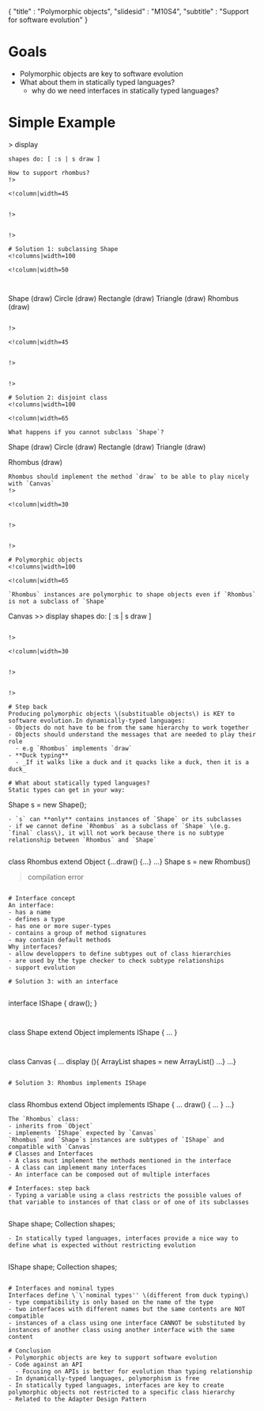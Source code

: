 { 
"title" : "Polymorphic objects", 
"slidesid" : "M10S4", 
"subtitle" : "Support for software evolution" 
} 
 
# Goals 
- Polymorphic objects are key to software evolution 
- What about them in statically typed languages? 
  - why do we need interfaces in statically typed languages? 
 
# Simple Example 
<!columns|width=100 
 
 
<!column|width=50 
 
 
``` 
Shape (draw)
    Circle (draw)
    Rectangle (draw)
    Triangle (draw) 
``` 
 
``` 
Canvas >> display
	shapes do: [ :s | s draw ] 
``` 
How to support rhombus? 
!> 
 
<!column|width=45 
 
 
!> 
 
 
!> 
 
# Solution 1: subclassing Shape 
<!columns|width=100 
 
<!column|width=50 
 
 
``` 
Shape (draw)
    Circle (draw)
    Rectangle (draw)
    Triangle (draw)
    Rhombus (draw) 
``` 
 
!> 
 
<!column|width=45 
 
 
!> 
 
 
!> 
 
# Solution 2: disjoint class 
<!columns|width=100 
 
<!column|width=65 
 
What happens if you cannot subclass `Shape`? 
``` 
Shape (draw)
    Circle (draw)
    Rectangle (draw)
    Triangle (draw)

Rhombus (draw) 
``` 
Rhombus should implement the method `draw` to be able to play nicely with `Canvas` 
!> 
 
<!column|width=30 
 
 
!> 
 
 
!> 
 
# Polymorphic objects 
<!columns|width=100 
 
<!column|width=65 
 
`Rhombus` instances are polymorphic to shape objects even if `Rhombus` is not a subclass of `Shape` 
``` 
Canvas >> display
	shapes do: [ :s | s draw ] 
``` 
 
!> 
 
<!column|width=30 
 
 
!> 
 
 
!> 
 
# Step back 
Producing polymorphic objects \(substituable objects\) is KEY to software evolution.In dynamically-typed languages: 
- Objects do not have to be from the same hierarchy to work together 
- Objects should understand the messages that are needed to play their role 
  - e.g `Rhombus` implements `draw` 
- **Duck typing** 
  - _If it walks like a duck and it quacks like a duck, then it is a duck_ 
 
# What about statically typed languages? 
Static types can get in your way: 
``` 
Shape s = new Shape(); 
``` 
- `s` can **only** contains instances of `Shape` or its subclasses 
- if we cannot define `Rhombus` as a subclass of `Shape` \(e.g. `final` class\), it will not work because there is no subtype relationship between `Rhombus` and `Shape` 
 
``` 
class Rhombus extend Object {...draw() {...} ...}
Shape s = new Rhombus()
> compilation error 
``` 
 
# Interface concept 
An interface: 
- has a name 
- defines a type 
- has one or more super-types 
- contains a group of method signatures 
- may contain default methods 
Why interfaces? 
- allow developpers to define subtypes out of class hierarchies 
- are used by the type checker to check subtype relationships 
- support evolution 
 
# Solution 3: with an interface 
 
``` 
interface IShape {
	draw();
} 
``` 
 
``` 
class Shape extend Object implements IShape { ... } 
``` 
 
``` 
class Canvas {
	... display (){
			ArrayList<IShape> shapes = new ArrayList<IShape>() ...}
	...} 
``` 
 
# Solution 3: Rhombus implements IShape 
 
``` 
class Rhombus extend Object implements IShape {
	... draw() { ... } ...} 
``` 
The `Rhombus` class: 
- inherits from `Object` 
- implements `IShape` expected by `Canvas` 
`Rhombus` and `Shape`s instances are subtypes of `IShape` and compatible with `Canvas` 
# Classes and Interfaces 
- A class must implement the methods mentioned in the interface 
- A class can implement many interfaces 
- An interface can be composed out of multiple interfaces 
 
# Interfaces: step back 
- Typing a variable using a class restricts the possible values of that variable to instances of that class or of one of its subclasses 
 
``` 
Shape shape;
Collection<Shape> shapes; 
``` 
- In statically typed languages, interfaces provide a nice way to define what is expected without restricting evolution 
 
``` 
IShape shape;
Collection<IShape> shapes; 
``` 
 
# Interfaces and nominal types 
Interfaces define \`\`nominal types'' \(different from duck typing\) 
- type compatibility is only based on the name of the type 
- two interfaces with different names but the same contents are NOT compatible 
- instances of a class using one interface CANNOT be substituted by instances of another class using another interface with the same content 
 
# Conclusion 
- Polymorphic objects are key to support software evolution 
- Code against an API 
  - Focusing on APIs is better for evolution than typing relationship 
- In dynamically-typed languages, polymorphism is free 
- In statically typed languages, interfaces are key to create polymorphic objects not restricted to a specific class hierarchy 
- Related to the Adapter Design Pattern 
